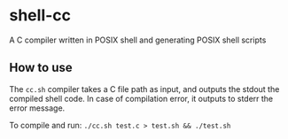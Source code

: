 # shell-cc

A C compiler written in POSIX shell and generating POSIX shell scripts

## How to use

The `cc.sh` compiler takes a C file path as input, and outputs the stdout the
compiled shell code. In case of compilation error, it outputs to stderr the
error message.

To compile and run: `./cc.sh test.c > test.sh && ./test.sh`

